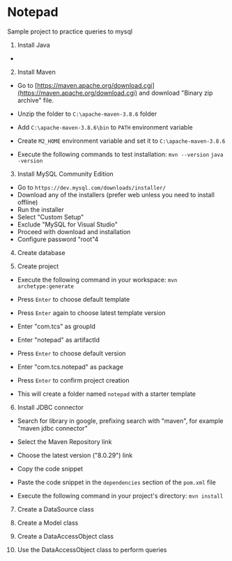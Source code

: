 # Notepad

Sample project to practice queries to mysql

1. Install Java
  -

2. Install Maven
  - Go to [https://maven.apache.org/download.cgi](https://maven.apache.org/download.cgi) and download "Binary zip archive" file.

  - Unzip the folder to `C:\apache-maven-3.8.6` folder

  - Add `C:\apache-maven-3.8.6\bin` to `PATH` environment variable

  - Create `M2_HOME` environment variable and set it to `C:\apache-maven-3.8.6`

  - Execute the following commands to test installation:
    `mvn --version`
    `java -version`

3. Install MySQL Community Edition
  - Go to `https://dev.mysql.com/downloads/installer/`
  - Download any of the installers (prefer web unless you need to install offline)
  - Run the installer
  - Select "Custom Setup"
  - Exclude "MySQL for Visual Studio"
  - Proceed with download and installation
  - Configure password "root"4

4. Create database

5. Create project
  - Execute the following command in your workspace:
    `mvn archetype:generate`

  - Press `Enter` to choose default template

  - Press `Enter` again to choose latest template version

  - Enter "com.tcs" as groupId

  - Enter "notepad" as artifactId

  - Press `Enter` to choose default version

  - Enter "com.tcs.notepad" as package

  - Press `Enter` to confirm project creation

  - This will create a folder named `notepad` with a starter template

6. Install JDBC connector
  - Search for library in google, prefixing search with "maven", for example "maven jdbc connector"

  - Select the Maven Repository link

  - Choose the latest version ("8.0.29") link

  - Copy the code snippet

  - Paste the code snippet in the `dependencies` section of the `pom.xml` file

  - Execute the following command in your project's directory:
    `mvn install`

7. Create a DataSource class

9. Create a Model class

8. Create a DataAccessObject class

10. Use the DataAccessObject class to perform queries

